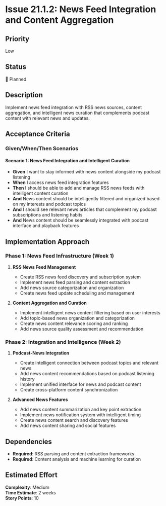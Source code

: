 # Issue 21.1.2: News Feed Integration and Content Aggregation

## Priority
Low

## Status
🔄 Planned

## Description
Implement news feed integration with RSS news sources, content aggregation, and intelligent news curation that complements podcast content with relevant news and updates.

## Acceptance Criteria

### Given/When/Then Scenarios

#### Scenario 1: News Feed Integration and Intelligent Curation
- **Given** I want to stay informed with news content alongside my podcast listening
- **When** I access news feed integration features
- **Then** I should be able to add and manage RSS news feeds with intelligent content curation
- **And** News content should be intelligently filtered and organized based on my interests and podcast topics
- **And** I should see relevant news articles that complement my podcast subscriptions and listening habits
- **And** News content should be seamlessly integrated with podcast interface and playback features

## Implementation Approach

### Phase 1: News Feed Infrastructure (Week 1)
1. **RSS News Feed Management**
   - Create RSS news feed discovery and subscription system
   - Implement news feed parsing and content extraction
   - Add news source categorization and organization
   - Create news feed update scheduling and management

2. **Content Aggregation and Curation**
   - Implement intelligent news content filtering based on user interests
   - Add topic-based news organization and categorization
   - Create news content relevance scoring and ranking
   - Add news source quality assessment and recommendation

### Phase 2: Integration and Intelligence (Week 2)
1. **Podcast-News Integration**
   - Create intelligent connection between podcast topics and relevant news
   - Add news content recommendations based on podcast listening history
   - Implement unified interface for news and podcast content
   - Create cross-platform content synchronization

2. **Advanced News Features**
   - Add news content summarization and key point extraction
   - Implement news notification system with intelligent timing
   - Create news content search and discovery features
   - Add news content sharing and social features

## Dependencies
- **Required**: RSS parsing and content extraction frameworks
- **Required**: Content analysis and machine learning for curation

## Estimated Effort
**Complexity**: Medium  
**Time Estimate**: 2 weeks  
**Story Points**: 10